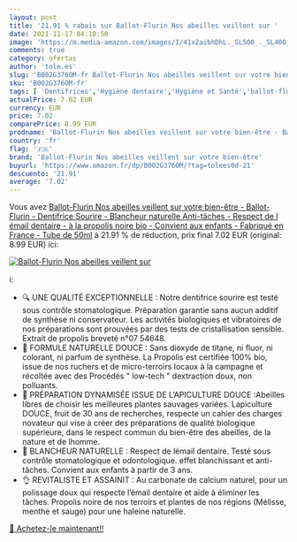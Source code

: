 ```yaml
---
layout: post
title: '21.91 % rabais sur Ballot-Flurin Nos abeilles veillent sur '
date: 2021-11-17 04:10:50
image: 'https://m.media-amazon.com/images/I/41x2aibhDhL._SL500_._SL400_.jpg'
comments: true
category: ofertas
author: 'tole.es'
slug: 'B002G376OM-fr Ballot-Flurin Nos abeilles veillent sur votre bien-être -...'
sku: 'B002G376OM-fr'
tags: [ 'Dentifrices','Hygiène dentaire','Hygiène et Santé','ballot-flurin nos abeilles veillent sur votre bien-être', ]
actualPrice: 7.02 EUR
currency: EUR
price: 7.02
comparePrice: 8.99 EUR
prodname: 'Ballot-Flurin Nos abeilles veillent sur votre bien-être - Ballot-Flurin - Dentifrice Sourire - Blancheur naturelle  Anti-tâches - Respect de l émail dentaire - à la propolis noire bio - Convient aux enfants - Fabriqué en France - Tube de 50ml'
country: 'fr'
flag: '🇫🇷'
brand: 'Ballot-Flurin Nos abeilles veillent sur votre bien-être'
buyurl: 'https://www.amazon.fr/dp/B002G376OM/?tag=tolees0d-21'
descuento: '21.91'
average: '7.02'
---
```


Vous avez [Ballot-Flurin Nos abeilles veillent sur votre bien-être - Ballot-Flurin - Dentifrice Sourire - Blancheur naturelle  Anti-tâches - Respect de l émail dentaire - à la propolis noire bio - Convient aux enfants - Fabriqué en France - Tube de 50ml](https://www.amazon.fr/dp/B002G376OM/?tag=tolees0d-21)  à  21.91 % de réduction, prix final  7.02 EUR (original: 8.99 EUR) ici:

[![Ballot-Flurin Nos abeilles veillent sur ](https://m.media-amazon.com/images/I/41x2aibhDhL._SL500_._SL400_.jpg)](https://www.amazon.fr/dp/B002G376OM/?tag=tolees0d-21)

ℹ️:

- 🔍 UNE QUALITÉ EXCEPTIONNELLE : Notre dentifrice sourire est testé sous contrôle stomatologique. Préparation garantie sans aucun additif de synthèse ni conservateur. Les activités biologiques et vibratoires de nos préparations sont prouvées par des tests de cristallisation sensible. Extrait de propolis breveté n°07 54648.
- 🍃 FORMULE NATURELLE DOUCE : Sans dioxyde de titane, ni fluor, ni colorant, ni parfum de synthèse. La Propolis est certifiée 100% bio, issue de nos ruchers et de micro-terroirs locaux à la campagne et récoltée avec des Procédés " low-tech " dextraction doux, non polluants.
- 🐝 PRÉPARATION DYNAMISÉE ISSUE DE L’APICULTURE DOUCE :Abeilles libres de choisir les meilleures plantes sauvages variées. Lapiculture DOUCE, fruit de 30 ans de recherches, respecte un cahier des charges novateur qui vise à créer des préparations de qualité biologique supérieure, dans le respect commun du bien-être des abeilles, de la nature et de lhomme.
- 👄 BLANCHEUR NATURELLE : Respect de lémail dentaire. Testé sous contrôle stomatologique et odontologique. effet blanchissant et anti-tâches. Convient aux enfants à partir de 3 ans.
- 👌 REVITALISTE ET ASSAINIT : Au carbonate de calcium naturel, pour un polissage doux qui respecte l’émail dentaire et aide à éliminer les tâches. Propolis noire de nos terroirs et plantes de nos régions (Mélisse, menthe et sauge) pour une haleine naturelle.

[🛒 Achetez-le maintenant!!](https://www.amazon.fr/dp/B002G376OM/?tag=tolees0d-21)
